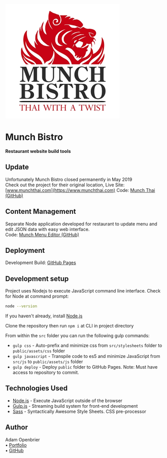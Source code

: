![Munch Bistro Logo](./readme/logo.jpg)
# Munch Bistro

**Restaurant website build tools**

## Update
Unfortunately Munch Bistro closed permanently in May 2019  
Check out the project for their original location, 
Live Site: [www.munchthai.com](https://www.munchthai.com) 
Code: [Munch Thai (GitHub)](https://github.com/aOpenbrier/munchthai)  

## Content Management
Separate Node application developed for restaurant to update menu and edit JSON data with easy web interface.  
Code: [Munch Menu Editor (GitHub)](https://github.com/aOpenbrier/munchmenu)

## Deployment
Development Build: [GitHub Pages](https://www.adamopenbrier.com/munchbistro)

## Development setup
Project uses Nodejs to execute JavaScript command line interface.
Check for Node at command prompt:
```bash
node --version
```
If you haven't already, install [Node.js](https://nodejs.org/en/download/)

Clone the repository then run `npm i` at CLI in project directory

From within the `src` folder you can run the following gulp commands:
- `gulp css` - Auto-prefix and minimize css from `src/stylesheets` folder to `public/assets/css` folder
- `gulp javascript` - Transpile code to es5 and minimize JavaScript from `src/js` to `public/assets/js` folder
- `gulp deploy` - Deploy `public` folder to GitHub Pages. Note: Must have access to repository to commit.

## Technologies Used
- [Node.js](https://nodejs.org) - Execute JavaScript outside of the browser
- [Gulp.js](httsp://gulpjs.com) - Streaming build system for front-end development
- [Sass](https://sass-lang.com/) - Syntactically Awesome Style Sheets. CSS pre-processor

## Author
Adam Openbrier  
 &bull; [Portfolio](https://www.adamopenbrier.com/portfolio.html)  
 &bull; [GitHub](https://github.com/aOpenbrier)  
